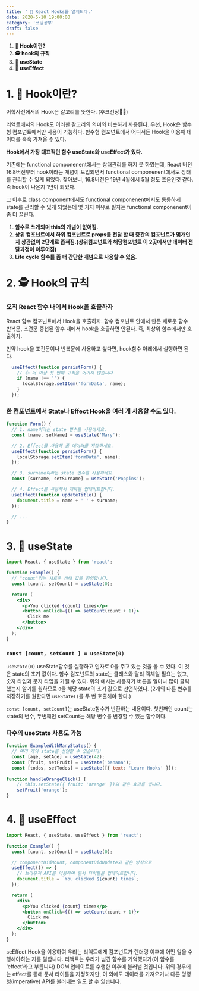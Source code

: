 ```yaml
---
title: ' 🥍 React Hooks를 알게되다.'
date: 2020-5-10 19:00:00
category: '코딩공부'
draft: false
---
```




1. **🥍 Hook이란?**
2. **🕵️ hook의 규칙**
3. **🚥 useState**
4. **🚏 useEffect**



# 1. 🥍 Hook이란?

어학사전에서의 Hook은 갈고리를 뜻한다. (후크선장🏴‍☠️)

리액트에서의 Hook도 이러한 갈고리의 의미와 비슷하게 사용된다. 우선, Hook은 함수형 컴포넌트에서만 사용이 가능하다. 함수형 컴포넌트에서 어디서든 Hook을 이용해 데이터를 훅훅 가져올 수 있다.

**Hook에서 가장 대표적인 함수 useState와 useEffect가 있다.**

기존에는 functional componenent에서는 상태관리를 하지 못 하였는데, React 버전 16.8버전부터 hook이라는 개념이 도입되면서 functional componenent에서도 상태를 관리할 수 있게 되었다. 찾아보니, 16.8버전은 19년 4월에서 5월 정도 즈음인것 같다. 즉 hook이 나온지 1년이 되었다.

그 이후로 class component에서도 functional componenent에서도 동등하게 state를 관리할 수 있게 되었는데 몇 가지 이유로 필자는 functional componenent이 좀 더 끌린다.



1. **함수로 쓰게되며 this의 개념이 없어짐.**
2. **상위 컴포넌트에서 하위 컴포넌트로 props를 전달 할 때 중간의 컴포넌트가 몇개인지 상관없이 2단계로 좁혀짐.(상위컴포넌트와 해당컴포넌트 이 2곳에서만 데이터 전달과정이 이루어짐)**
3. **Life cycle 함수를 좀 더 간단한 개념으로 사용할 수 있음.**



# 2. 🕵️ Hook의 규칙

### 오직 React 함수 내에서 Hook을 호출하자

 React 함수 컴포넌트에서 Hook을 호출하자. 함수 컴포넌트 안에서 만든 새로운 함수 반복문, 조건문 중첩된 함수 내에서 hook을 호출하면 안된다. 즉, 최상위 함수에서만 호출하자.

만약 hook을 조건문이나 반복문에 사용하고 싶다면, hook함수 아래에서 실행하면 된다.

```jsx
  useEffect(function persistForm() {
    // 👍 더 이상 첫 번째 규칙을 어기지 않습니다
    if (name !== '') {
      localStorage.setItem('formData', name);
    }
  });
```



### 한 컴포넌트에서 State나 Effect Hook을 여러 개 사용할 수도 있다.

```jsx
function Form() {
  // 1. name이라는 state 변수를 사용하세요.
  const [name, setName] = useState('Mary');

  // 2. Effect를 사용해 폼 데이터를 저장하세요.
  useEffect(function persistForm() {
    localStorage.setItem('formData', name);
  });

  // 3. surname이라는 state 변수를 사용하세요.
  const [surname, setSurname] = useState('Poppins');

  // 4. Effect를 사용해서 제목을 업데이트합니다.
  useEffect(function updateTitle() {
    document.title = name + ' ' + surname;
  });

  // ...
}

```







# 3. 🚥 useState

```jsx
import React, { useState } from 'react';

function Example() {
  // "count"라는 새로운 상태 값을 정의합니다.
  const [count, setCount] = useState(0);

  return (
    <div>
      <p>You clicked {count} times</p>
      <button onClick={() => setCount(count + 1)}>
        Click me
      </button>
    </div>
  );
}

```



### `const [count, setCount ] = useState(0)`

`useState(0)` useState함수를 실행하고 인자로 0을 주고 있는 것을 볼 수 있다. 이 것은 state의 초기 값이다. 함수 컴포넌트의 state는 클래스와 달리 객체일 필요는 없고, 숫자 타입과 문자 타입을 가질 수 있다. 위의 예시는 사용자가 버튼을 얼마나 많이 클릭했는지 알기를 원하므로 `0`을 해당 state의 초기 값으로 선언하였다. (2개의 다른 변수를 저장하기를 원한다면 `useState()`를 두 번 호출해야 한다.)



`const [count, setCount]`는 useState함수가 반환하는 내용이다. 첫번째인 count는 state의 변수, 두번째인 setCount는 해당 변수를 변경할 수 있는 함수이다.



### 다수의 useState 사용도 가능

```jsx
function ExampleWithManyStates() {
  // 여러 개의 state를 선언할 수 있습니다!
  const [age, setAge] = useState(42);
  const [fruit, setFruit] = useState('banana');
  const [todos, setTodos] = useState([{ text: 'Learn Hooks' }]);
  
function handleOrangeClick() {
    // this.setState({ fruit: 'orange' })와 같은 효과를 냅니다.
    setFruit('orange');
}
```



# 4. 🚏 useEffect

```jsx
import React, { useState, useEffect } from 'react';

function Example() {
  const [count, setCount] = useState(0);

  // componentDidMount, componentDidUpdate와 같은 방식으로
  useEffect(() => {
    // 브라우저 API를 이용하여 문서 타이틀을 업데이트합니다.
    document.title = `You clicked ${count} times`;
  });

  return (
    <div>
      <p>You clicked {count} times</p>
      <button onClick={() => setCount(count + 1)}>
        Click me
      </button>
    </div>
  );
}
```

seEffect Hook을 이용하여 우리는 리액트에게 컴포넌트가 렌더링 이후에 어떤 일을 수행해야하는 지를 말합니다. 리액트는 우리가 넘긴 함수를 기억했다가(이 함수를 ‘effect’라고 부릅니다) DOM 업데이트를 수행한 이후에 불러낼 것입니다. 위의 경우에는 effect를 통해 문서 타이틀을 지정하지만, 이 외에도 데이터를 가져오거나 다른 명령형(imperative) API를 불러내는 일도 할 수 있습니다.